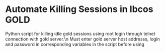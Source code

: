 # Automate Killing Sessions in Ibcos GOLD
Python script for killing idle gold sessions using root login through telnet connection with gold server.\n
Must enter gold server host addresss, login and password in corresponding variables in the script before using
